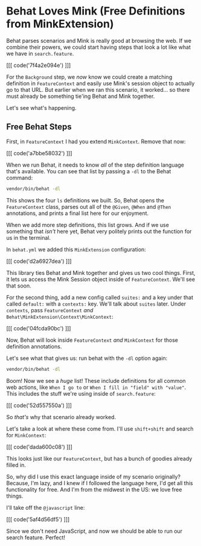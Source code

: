 # Behat Loves Mink (Free Definitions from MinkExtension)

Behat parses scenarios and Mink is really good at browsing the web.
If we combine their powers, we could start having steps that look
a lot like what we have in `search.feature`. 

[[[ code('7f4a2e094e') ]]]

For the `Background` step, we *now* know we could create a matching
definition in `FeatureContext` and easily use Mink's session object
to actually go to that URL. But earlier when we ran this scenario,
it worked... so there must already be something tie'ing Behat and
Mink together.

Let's see what's happening.

## Free Behat Steps

First, in `FeatureContext` I had you extend `MinkContext`. Remove that now:

[[[ code('a7bbe58032') ]]]

When we run Behat, it needs to know *all* of the step definition language that's
available. You can see that list by passing a `-dl` to the Behat command:

```bash
vendor/bin/behat -dl
```

This shows the four `ls` definitions we built. So, Behat opens the `FeatureContext` class,
parses out all of the `@Given`, `@When` and `@Then` annotations, and prints a final
list here for our enjoyment.

When we add more step definitions, this list grows. And if we use something that
*isn't* here yet, Behat very politely prints out the function for us in the terminal.

In `behat.yml` we added this `MinkExtension` configuration:

[[[ code('d2a6927dea') ]]]

This library ties Behat and Mink together and gives us two cool things. First, it
lets us access the Mink Session object inside of `FeatureContext`. We'll see that
soon.

For the second thing, add a new config called `suites:` and a key under that
called `default:` with a `contexts:` key. We'll talk about `suites` later. Under
`contexts`, pass `FeatureContext` *and*  `Behat\MinkExtension\Context\MinkContext`:

[[[ code('04fcda90bc') ]]]

Now, Behat will look inside `FeatureContext` *and* `MinkContext` for those definition
annotations.

Let's see what that gives us: run behat with the `-dl` option again:

```bash
vendor/bin/behat -dl
```

Boom! Now we see a *huge* list! These include definitions for all common web actions, like
`When I go to` or `When I fill in "field" with "value"`. This includes the stuff we're
using inside of `search.feature`:

[[[ code('52d557550a') ]]]

So *that's* why that scenario already worked.

Let's take a look at where these come from. I'll use `shift+shift` and search for `MinkContext`:

[[[ code('dada600c08') ]]]

This looks just like our `FeatureContext`, but has a bunch of goodies already filled in.

So, why did I use this exact language inside of my scenario originally? Because, I'm lazy,
and I knew if I followed the language here, I'd get all this functionality for free. And
I'm from the midwest in the US: we love free things.

I'll take off the `@javascript` line:

[[[ code('5af4d56df5') ]]]

Since we don't need JavaScript, and now we should be able to run our search feature. Perfect!
